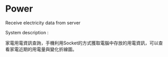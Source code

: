 # Power
Receive electricity data from server

System description :

家電用電資訊查詢，手機利用Socket的方式獲取電腦中存放的用電資訊，可以查看家電近期的用電量與變化折線圖。
